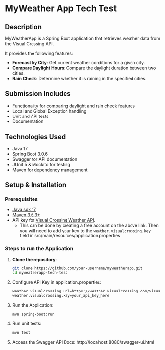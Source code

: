 # MyWeather App Tech Test

## Description

MyWeatherApp is a Spring Boot application that retrieves weather data from the Visual Crossing API.

It provides the following features:

- **Forecast by City**: Get current weather conditions for a given city.
- **Compare Daylight Hours**: Compare the daylight duration between two cities.
- **Rain Check**: Determine whether it is raining in the specified cities.

## Submission Includes
- Functionality for comparing daylight and rain check features
- Local and Global Exception handling
- Unit and API tests
- Documentation

## Technologies Used
- Java 17
- Spring Boot 3.0.6
- Swagger for API documentation
- JUnit 5 & Mockito for testing
- Maven for dependency management

## Setup & Installation

### Prerequisites
- [Java sdk 17](https://openjdk.java.net/projects/jdk/17/)
- [Maven 3.6.3+](https://maven.apache.org/install.html)
- API key for [Visual Crossing Weather API](https://www.visualcrossing.com/weather-data-editions). 
  - This can be done by creating a free account on the above link. Then you will need to add your key to the `weather.visualcrossing.key` field in src/main/resources/application.properties

### Steps to run the Application
1. **Clone the repository**:
   
   ```sh
   git clone https://github.com/your-username/myweatherapp.git
   cd myweatherapp-tech-test
   ```
2. Configure API Key in application.properties:
   ```sh
   weather.visualcrossing.url=https://weather.visualcrossing.com/VisualCrossingWebServices/rest/services/
   weather.visualcrossing.key=your_api_key_here
   ```
3. Run the Application:

   ```sh
   mvn spring-boot:run
   ```
4. Run unit tests:
   ```sh
   mvn test
   ```
5. Access the Swagger API Docs: http://localhost:8080/swagger-ui.html  
   
   

